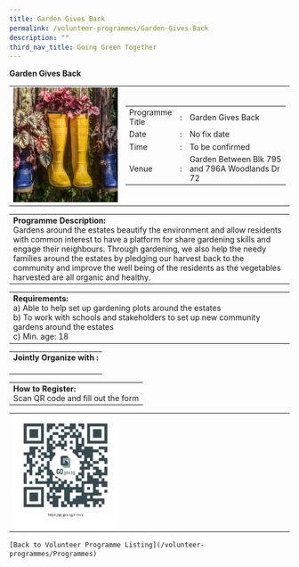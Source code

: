 ```yaml
---
title: Garden Gives Back
permalink: /volunteer-programmes/Garden-Gives-Back
description: ""
third_nav_title: Going Green Together
---
```

**Garden Gives Back**

<table width="100%" border="0">
	<tbody><tr>
		<td width="40%">
			<img style="width=200px;height=auto;" src="/images/Garden%20Gives%20back.png">
		</td>
		<td width="60%">
			<table width="100%" border="0">
				<tbody><tr>
					<td width="20%">
						Programme Title
					</td>
					<td width="5%">
						:
					</td>
					<td>
						Garden Gives Back 
					</td>
				</tr>
				<tr>
					<td width="20%">
						Date
					</td>
					<td width="5%">
						:
					</td>
					<td width="75%">
						No fix date
					</td>
				</tr>
				<tr>
					<td width="20%">
						Time
					</td>
					<td width="5%">
						:
					</td>
					<td width="75%">
						To be confirmed
					</td>
				</tr>
				<tr>
					<td width="20%">
						Venue
					</td>
					<td width="5%">
						:
					</td>
					<td width="75%">
						Garden Between Blk 795 and 796A Woodlands Dr 72
					</td>
				</tr>
			</tbody></table>
		</td>
	</tr>
</tbody></table>

<table width="100%" border="0">
	<tbody><tr>
		<td>
			<b>Programme Description:</b><br>
			Gardens around the estates beautify the environment and allow residents with common interest to have a platform for share gardening skills and engage their neighbours.
Through gardening, we also help the needy families around the estates by pledging our harvest back to the community and improve the well being of the residents as the vegetables harvested are all organic and healthy.
		</td>
	</tr>
</tbody></table>

<table width="100%" border="0">
	<tbody><tr>
		<td>
			<b>Requirements:</b><br>
			a) Able to help set up gardening plots around the estates<br>
b) To work with schools and stakeholders to set up new community gardens around the estates<br>c)	Min. age: 18
		</td>
	</tr>
</tbody></table>

<table width="100%" border="0">
	<tbody><tr>
		<td>
			<b>Jointly Organize with :</b><br>
			&nbsp;
		</td>
	</tr>
</tbody></table>

<table width="100%" border="0">
	<tbody><tr>
		<td>
			<b>How to Register:</b><br>
			Scan QR code and fill out the form<br>
		</td>
	</tr>
</tbody></table>

<table width="100%" border="0">
	<tbody><tr>
		<td width="40%">
			<img style="width=200px;height=auto;" src="/images/Garden%20Gives%20Back-QR.png">
		</td>
		<td>
			&nbsp;
		</td>
	</tr>
	</tbody></table>
	
	[Back to Volunteer Programme Listing](/volunteer-programmes/Programmes)